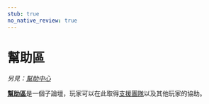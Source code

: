```yaml
---
stub: true
no_native_review: true
---
```


# 幫助區

*另見：[幫助中心](/wiki/Help_centre)*

[**幫助區**](https://osu.ppy.sh/community/forums/5)是一個子論壇，玩家可以在此取得[支援團隊](/wiki/People/Support_Team)以及其他玩家的協助。
